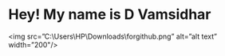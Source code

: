 # Hey! My name is D Vamsidhar

<img src=”C:\Users\HP\Downloads\forgithub.png” alt=”alt text” width=”200"/>
